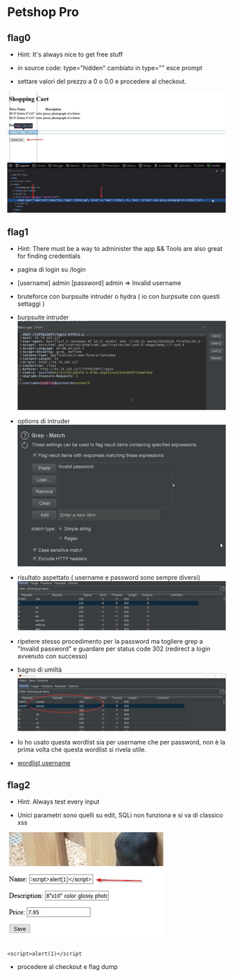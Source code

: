 # Petshop Pro

## flag0

+ Hint: It's always nice to get free stuff

+ in source code: type="hidden" cambiato in type="" esce prompt

+ settare valori del prezzo a 0 o 0.0 e procedere al checkout.

![picture](imgs/1.jpg)

## flag1

+ Hint: There must be a way to administer the app && Tools are also great for finding credentials

+ pagina di login su /login

+ [username] admin [password] admin => Invalid username 

+ bruteforce con burpsuite intruder o hydra ( io con burpsuite con questi settaggi )

+ burpsuite intruder
![picture](imgs/2.jpg)

+ options di intruder</br>
![picture](imgs/3.jpg)

+ risultato aspettato ( username e password sono sempre diversi)
![picture](imgs/4.jpg)

+ ripetere stesso procedimento per la password ma togliere grep a "Invalid password" e guardare per status code 302 (redirect a login avvenuto con successo)

+ bagno di umiltà
![picture](imgs/5.jpg)

+ Io ho usato questa wordlist sia per username che per password, non è la prima volta che questa wordlist si rivela utile.
+ [wordlist username](https://github.com/jeanphorn/wordlist/blob/master/usernames.txt)

## flag2

+ Hint: Always test every input

+ Unici parametri sono quelli su edit, SQLi non funziona e si va di classico xss

![picture](imgs/6.jpg)

`<script>alert(1)</script`

+ procedere al checkout e flag dump

